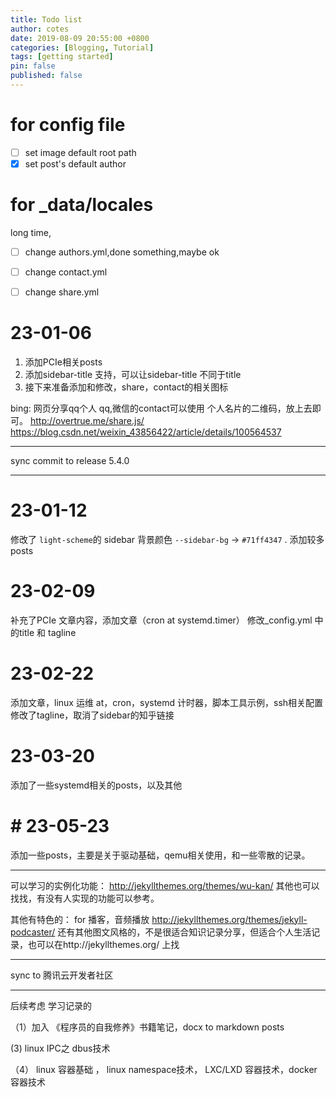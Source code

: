```yaml
---
title: Todo list
author: cotes
date: 2019-08-09 20:55:00 +0800
categories: [Blogging, Tutorial]
tags: [getting started]
pin: false
published: false
---
```



# for config file

- [ ] set image default root path
- [X] set post's default author

# for _data/locales
long time,

- [ ] change authors.yml,done something,maybe ok
- [ ] change contact.yml
- [ ] change share.yml


# 23-01-06

1. 添加PCIe相关posts
2. 添加sidebar-title 支持，可以让sidebar-title 不同于title
3. 接下来准备添加和修改，share，contact的相关图标

bing: 网页分享qq个人
qq,微信的contact可以使用 个人名片的二维码，放上去即可。
http://overtrue.me/share.js/
https://blog.csdn.net/weixin_43856422/article/details/100564537

---
sync commit to release 5.4.0

---

# 23-01-12
修改了 `light-scheme`的 sidebar 背景颜色 `--sidebar-bg` -> `#71ff4347` .
添加较多posts

# 23-02-09
补充了PCIe 文章内容，添加文章（cron at systemd.timer）
修改_config.yml 中的title 和 tagline 

# 23-02-22
添加文章，linux 运维 at，cron，systemd 计时器，脚本工具示例，ssh相关配置
修改了tagline，取消了sidebar的知乎链接

# 23-03-20
添加了一些systemd相关的posts，以及其他

# # 23-05-23
添加一些posts，主要是关于驱动基础，qemu相关使用，和一些零散的记录。

-------------------

可以学习的实例化功能： http://jekyllthemes.org/themes/wu-kan/
其他也可以找找，有没有人实现的功能可以参考。

其他有特色的：
for 播客，音频播放  http://jekyllthemes.org/themes/jekyll-podcaster/
还有其他图文风格的，不是很适合知识记录分享，但适合个人生活记录，也可以在http://jekyllthemes.org/ 上找

-------------------
sync to  腾讯云开发者社区


--------------------

后续考虑 学习记录的

（1）加入 《程序员的自我修养》书籍笔记，docx  to   markdown   posts

(3) linux IPC之 dbus技术

（4） linux 容器基础 ， linux namespace技术， LXC/LXD 容器技术，docker 容器技术